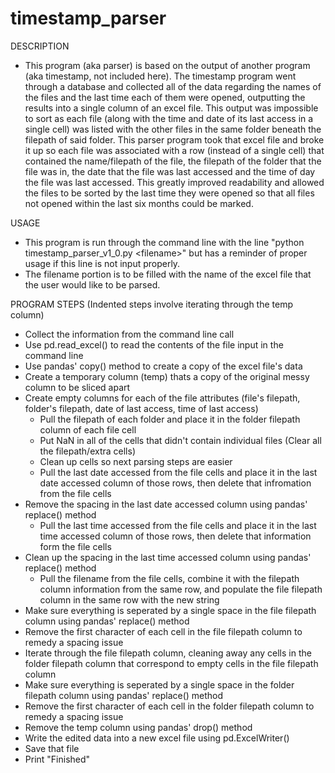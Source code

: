 # timestamp_parser

DESCRIPTION
- This program (aka parser) is based on the output of another program (aka timestamp, not included here). The timestamp program went through a database and collected all of the data regarding the names of the files and the last time each of them were opened, outputting the results into a single column of an excel file. This output was impossible to sort as each file (along with the time and date of its last access in a single cell) was listed with the other files in the same folder beneath the filepath of said folder. This parser program took that excel file and broke it up so each file was associated with a row (instead of a single cell) that contained the name/filepath of the file, the filepath of the folder that the file was in, the date that the file was last accessed and the time of day the file was last accessed. This greatly improved readability and allowed the files to be sorted by the last time they were opened so that all files not opened within the last six months could be marked.

USAGE
- This program is run through the command line with the line "python timestamp_parser_v1_0.py &lt;filename&gt;" but has a reminder of proper usage if this line is not input properly.
- The filename portion is to be filled with the name of the excel file that the user would like to be parsed.

PROGRAM STEPS 
(Indented steps involve iterating through the temp column)
- Collect the information from the command line call
- Use pd.read_excel() to read the contents of the file input in the command line
- Use pandas' copy() method to create a copy of the excel file's data
- Create a temporary column (temp) thats a copy of the original messy column to be sliced apart
- Create empty columns for each of the file attributes (file's filepath, folder's filepath, date of last access, time of last access)
  - Pull the filepath of each folder and place it in the folder filepath column of each file cell
  - Put NaN in all of the cells that didn't contain individual files (Clear all the filepath/extra cells)
  - Clean up cells so next parsing steps are easier
  - Pull the last date accessed from the file cells and place it in the last date accessed column of those rows, then delete that infromation from the file cells
- Remove the spacing in the last date accessed column using pandas' replace() method
  - Pull the last time accessed from the file cells and place it in the last time accessed column of those rows, then delete that information form the file cells
- Clean up the spacing in the last time accessed column using pandas' replace() method
  - Pull the filename from the file cells, combine it with the filepath column information from the same row, and populate the file filepath column in the same row with the new string
- Make sure everything is seperated by a single space in the file filepath column using pandas' replace() method
- Remove the first character of each cell in the file filepath column to remedy a spacing issue
- Iterate through the file filepath column, cleaning away any cells in the folder filepath column that correspond to empty cells in the file filepath column
- Make sure everything is seperated by a single space in the folder filepath column using pandas' replace() method
- Remove the first character of each cell in the folder filepath column to remedy a spacing issue
- Remove the temp column using pandas' drop() method
- Write the edited data into a new excel file using pd.ExcelWriter()
- Save that file
- Print "Finished"
